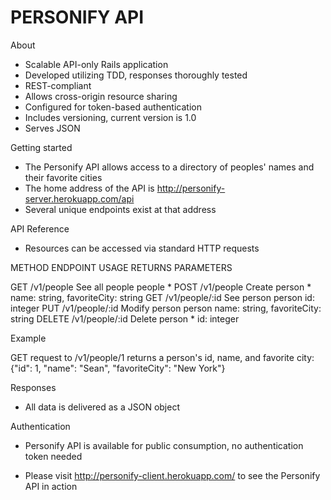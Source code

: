 # PERSONIFY API


About

- Scalable API-only Rails application
- Developed utilizing TDD, responses thoroughly tested
- REST-compliant
- Allows cross-origin resource sharing
- Configured for token-based authentication
- Includes versioning, current version is 1.0
- Serves JSON


Getting started

- The Personify API allows access to a directory of peoples' names and their favorite cities
- The home address of the API is http://personify-server.herokuapp.com/api
- Several unique endpoints exist at that address


API Reference

- Resources can be accessed via standard HTTP requests

METHOD           ENDPOINT                   USAGE               RETURNS          PARAMETERS  

GET             /v1/people              See all people	         people               *
POST	          /v1/people              Create person              *       name: string, favoriteCity: string
GET             /v1/people/:id            See person             person          id: integer
PUT             /v1/people/:id          Modify person	           person    name: string, favoriteCity: string
DELETE          /v1/people/:id          Delete person 	           *             id: integer

Example

GET request to /v1/people/1 returns a person's id, name, and favorite city:
{"id": 1, "name": "Sean", "favoriteCity": "New York"}


Responses

- All data is delivered as a JSON object


Authentication

- Personify API is available for public consumption, no authentication token needed


* Please visit http://personify-client.herokuapp.com/ to see the Personify API in action
